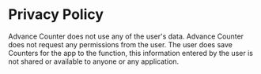 # Privacy Policy

Advance Counter does not use any of the user's data. 
Advance Counter does not request any permissions from the user. 
The user does save Counters for the app to the function, this information entered by the user is not shared or available to anyone or any application. 
